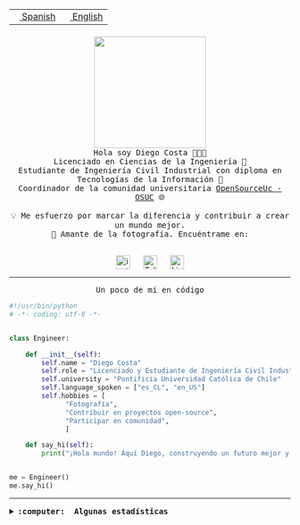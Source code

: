 <table border="0"  align="right">
 <tr><td><a href="README.md"><img src="https://upload.wikimedia.org/wikipedia/commons/thumb/8/89/Bandera_de_Espa%C3%B1a.svg/1200px-Bandera_de_Espa%C3%B1a.svg.png" height="10"> Spanish</a></td>
 <td><a href="README.en.md"><img src="https://upload.wikimedia.org/wikipedia/commons/a/a4/Flag_of_the_United_States.svg" height="10"> English</a></td></tr>
</table><br><br><br>

<p align="center">
  <img src="https://github.com/diegocostares/diegocostares/blob/main/Images/aaa2.gif?raw=true" height="200px" weight="200px">
  <br><samp>
    Hola soy Diego Costa 👨🏻‍💻<br>
    Licenciado en Ciencias de la Ingeniería 🤖<br>
    Estudiante de Ingeniería Civil Industrial con diploma en Tecnologías de la Información 🧠<br>
    Coordinador de la comunidad universitaria <a href="https://github.com/open-source-uc">OpenSourceUc - OSUC</a> 🌐<br>
  <br>
    💡 Me esfuerzo por marcar la diferencia y contribuir a crear un mundo mejor.<br>
    📸 Amante de la fotografía. Encuéntrame en: <br>
  <br></samp>
</p>

<p align="center">
   <a href="https://instagram.com/diegocosta_no" target="blank">
      <img align="center" src="https://cdn.jsdelivr.net/npm/simple-icons@3.0.1/icons/instagram.svg" alt="instagram" height="25px" width="25px" />
      &#8203;
   </a>
   &nbsp; &nbsp; &nbsp;
   <a href="https://t.me/diegocosta_no" target="blank">
      <img align="center" alt="Telegram" width="25px" src="https://icons-for-free.com/iconfiles/png/512/Telegram-1324888767380505522.png" />
      &#8203;
   </a>
   &nbsp; &nbsp; &nbsp;
   <a href="https://www.linkedin.com/in/diegocostar/" target="blank">
      <img align="center" alt="LinkedIn" width="25px" src="https://img.icons8.com/metro/452/linkedin.png" />
      &#8203;
   </a>
</p>

---

<p align="center"><front size="25"><samp>Un poco de mi en código</samp></front></p>

```python
#!/usr/bin/python
# -*- coding: utf-8 -*-


class Engineer:

    def __init__(self):
        self.name = "Diego Costa"
        self.role = "Licenciado y Estudiante de Ingeniería Civil Industrial"
        self.university = "Pontificia Universidad Católica de Chile"
        self.language_spoken = ["es_CL", "en_US"]
        self.hobbies = [
              "Fotografía",
              "Contribuir en proyectos open-source",
              "Participar en comunidad",
              ]

    def say_hi(self):
        print("¡Hola mundo! Aquí Diego, construyendo un futuro mejor y cambiando el mundo.")


me = Engineer()
me.say_hi()
```

---

<details>
  <summary><b><samp>:computer: &nbsp;Algunas estadísticas</samp></b></summary>
  <br/></p>

<!--START_SECTION:waka-->
![Code Time](http://img.shields.io/badge/Code%20Time-1%2C517%20hrs-blue)

📅 **Soy más productivo los Viernes** 

```text
Lunes                    2565 commits        █████░░░░░░░░░░░░░░░░░░░░   21.01 % 
Martes                   322 commits         █░░░░░░░░░░░░░░░░░░░░░░░░   02.64 % 
Miércoles                1357 commits        ███░░░░░░░░░░░░░░░░░░░░░░   11.11 % 
Jueves                   1025 commits        ██░░░░░░░░░░░░░░░░░░░░░░░   08.39 % 
Viernes                  5369 commits        ███████████░░░░░░░░░░░░░░   43.97 % 
Sábado                   1077 commits        ██░░░░░░░░░░░░░░░░░░░░░░░   08.82 % 
Domingo                  496 commits         █░░░░░░░░░░░░░░░░░░░░░░░░   04.06 % 
```


📊 **Esta semana me dediqué a** 

```text
🐱‍💻 Proyectos: 
buk-webapp               5 hrs 28 mins       ████████████████████████░   95.20 % 
Actividades testing 2024-11 mins             █░░░░░░░░░░░░░░░░░░░░░░░░   03.27 % 
Actividades-testing-2024-5 mins              ░░░░░░░░░░░░░░░░░░░░░░░░░   01.53 % 
```


 Last Updated on 22/03/2024 19:40:03 UTC
<!--END_SECTION:waka-->

<p align="center"> <img src="https://github-readme-stats.vercel.app/api?username=diegocostares&show_icons=true&theme=ayu-mirage" alt="abhisheknaiidu" /></p>

</details>

